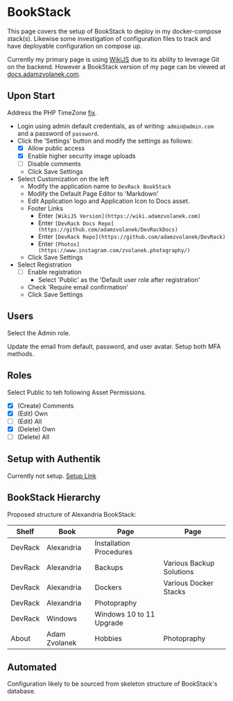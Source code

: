 # BookStack

This page covers the setup of BookStack to deploy in my docker-compose stack(s). Likewise some investigation of configuration files to track and have deployable configuration on compose up.

Currently my primary page is using [WikiJS](./wikijs) due to its ability to leverage Git on the backend. However a BookStack version of my page can be viewed at [docs.adamzvolanek.com](https://docs.adamzvolanek.com).

## Upon Start

Address the PHP TimeZone [fix](https://github.com/linuxserver/docker-bookstack/issues/178).

- Login using admin default credentials, as of writing: `admin@admin.com` and a password of `password`.
- Click the 'Settings' button and modify the settings as follows:
  - [X] Allow public access
  - [X] Enable higher security image uploads
  - [ ] Disable comments
  - Click Save Settings
- Select Customization on the left
  - Modify the application name to `DevRack BookStack`
  - Modify the Default Page Editor to 'Markdown'
  - Edit Application logo and Application Icon to Docs asset.
  - Footer Links
    - Enter `[WikiJS Version](https://wiki.adamzvolanek.com)`
    - Enter `[DevRack Docs Repo](https://github.com/adamzvolanek/DevRackDocs)`
    - Enter `[DevRack Repo](https://github.com/adamzvolanek/DevRack)`
    - Enter `[Photos](https://www.instagram.com/zvolanek.photography/)`
  - Click Save Settings
- Select Registration
  - [ ] Enable registration
    - Select 'Public' as the 'Default user role after registration'
  - Check 'Require email confirmation'
  - Click Save Settings

## Users

Select the Admin role.

Update the email from default, password, and user avatar. Setup both MFA methods.

## Roles

Select Public to teh following Asset Permissions.

- [X] (Create) Comments
- [X] (Edit) Own
- [ ] (Edit) All
- [X] (Delete) Own
- [ ] (Delete) All

## Setup with Authentik

Currently not setup. [Setup Link](https://docs.goauthentik.io/integrations/services/bookstack/)

## BookStack Hierarchy

Proposed structure of Alexandria BookStack:

| Shelf     | Book              | Page                      | Page   |
|---------  |---------------    |-------------------------  |------- |
| DevRack   | Alexandria        | Installation Procedures   |        |
| DevRack   | Alexandria        | Backups                   | Various Backup Solutions |
| DevRack   | Alexandria        | Dockers                   | Various Docker Stacks |
| DevRack   | Alexandria        | Photopraphy               |        |
| DevRack   | Windows           | Windows 10 to 11 Upgrade  |        |
| About     | Adam Zvolanek     | Hobbies                   | Photopraphy |

## Automated

Configuration likely to be sourced from skeleton structure of BookStack's database.
